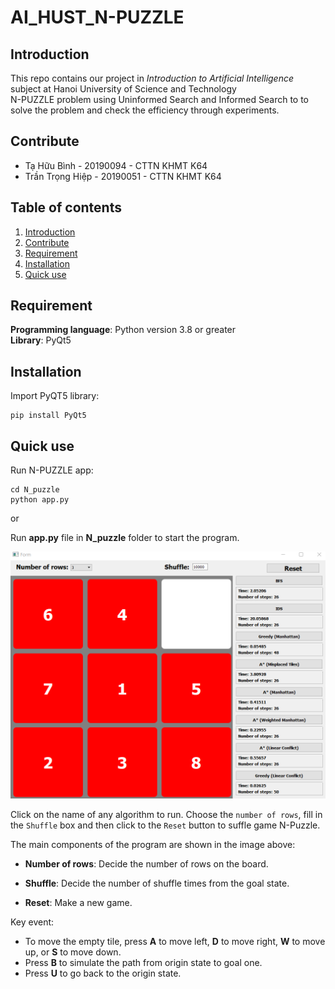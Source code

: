 # AI_HUST_N-PUZZLE

## Introduction
This repo contains our project in *Introduction to Artificial Intelligence* subject at Hanoi University of Science and Technology  
N-PUZZLE problem using Uninformed Search and Informed Search to to solve the problem and check the efficiency through experiments.

## Contribute
+ Tạ Hữu Bình - 20190094 - CTTN KHMT K64
+ Trần Trọng Hiệp - 20190051 - CTTN KHMT K64

## Table of contents
1. [Introduction](#Introduction)
2. [Contribute](#Contribute)
3. [Requirement](#Dependencies)
4. [Installation](#INSTALLATION)
5. [Quick use](#QUICK-USE)
## Requirement
**Programming language**: Python version 3.8 or greater  
**Library**: PyQt5  
## Installation
Import PyQT5 library:
```
pip install PyQt5
```

## Quick use
Run N-PUZZLE app:
```
cd N_puzzle
python app.py
```

or

Run **app.py** file in **N_puzzle** folder to start the program.

![image](Illustration/StateIllustration.png)  


Click on the name of any algorithm to run.
Choose the `number of rows`, fill in the `Shuffle` box and then click to the `Reset` button to suffle game N-Puzzle.

The main components of the program are shown in the image above:

+ **Number of rows**: Decide the number of rows on the board.

+ **Shuffle**: Decide the number of shuffle times from the goal state.

+ **Reset**: Make a new game.

Key event: 
+ To move the empty tile, press **A** to move left, **D** to move right, **W** to move up, or **S** to move down.  
+ Press **B** to simulate the path from origin state to goal one.  
+ Press **U** to go back to the origin state.  

<!-- To better understand what is written in this, you can see the article [Application of Artificial Intelligence find the minimum number of steps to win the game N-puzzle] -->

